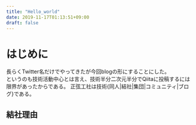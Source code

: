 ```yaml
---
title: "Hello_world"
date: 2019-11-17T01:13:51+09:00
draft: false
---
```


# はじめに
長らくTwitter名だけでやってきたが今回blogの形にすることにした。  
というのも技術活動中心とは言え、技術半分二次元半分でQiitaに投稿するには限界があったからである。 
正弦工社は技術{同人|結社|集団|コミュニティ|ブログ}である。  

## 結社理由
